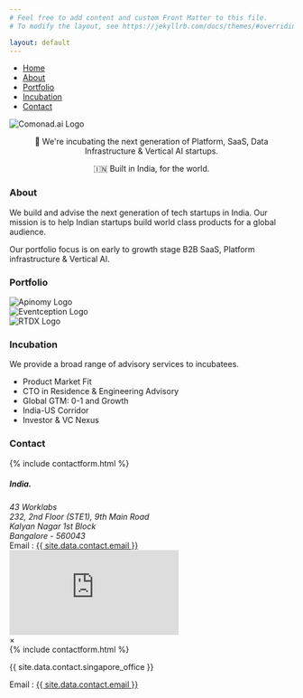 ```yaml
---
# Feel free to add content and custom Front Matter to this file.
# To modify the layout, see https://jekyllrb.com/docs/themes/#overriding-theme-defaults

layout: default
---
```


<nav class="navbar">
    <div class="container">
        <div class="menu-toggle" id="mobile-menu">
            <span class="bar"></span>
            <span class="bar"></span>
            <span class="bar"></span>
        </div>
        <ul class="nav-list">
            <li><a href="/#home">Home</a></li>
            <li><a href="/#about">About</a></li>
            <li><a href="/#portfolio">Portfolio</a></li>
            <li><a href="/#incubation">Incubation</a></li>
            <li><a href="/#contact">Contact</a></li>
        </ul>
    </div>
</nav>
<section>
    <section id="home">
        <div class="container">
            <div class="logo">
                <img src="{{ 'assets/images/ComonadLogoConcept.png' | relative_url }}" alt="Comonad.ai Logo">
            </div>
            <div class="desc">
                <center><p> 🚀 We're incubating the next generation of Platform, SaaS, Data Infrastructure & Vertical AI startups.</p>
                <p>🇮🇳 Built in India, for the world.</p></center>
            </div>
        </div>
    </section>
    <section id="about">
        <div class="container">
            <h3>About</h3>
            <div class="desc">
                <p>We build and advise the next generation of tech startups in India. Our mission is to help Indian startups build world class products for a global audience.</p>
                <p>Our portfolio focus is on early to growth stage B2B SaaS, Platform infrastructure & Vertical AI.</p>
            </div>
        </div>
    </section>
    <section id="portfolio">
        <div class="container">
            <h3>Portfolio</h3>
            <div class="product-logs">
                <div class="prod-logo">
                    <img src="{{'assets/images/apinomy-logo.png' | relative_url}}" alt="Apinomy Logo">
                </div>
                <div class="prod-logo">
                    <img src="{{'assets/images/eventception-logo.png' | relative_url}}" alt="Eventception Logo">
                </div>
                <div class="prod-logo">
                    <img src="{{'assets/images/rtdx-logo.png' | relative_url}}" alt="RTDX Logo">
                </div>
            </div>
        </div>
    </section>
    <section id="incubation">
        <div class="container">
        <h3>Incubation</h3>
            <div class="desc">
                <p>We provide a broad range of advisory services to incubatees.</p>
                <ul>
                    <li>Product Market Fit</li>
                    <li>CTO in Residence & Engineering Advisory</li>
                    <li>Global GTM: 0-1 and Growth</li>
                    <li>India-US Corridor</li>
                    <li>Investor & VC Nexus</li>
                </ul>
            </div>
        </div>
    </section>
    <section id="contact">
    <div class="container">
    <h3>Contact</h3>
    <div class="contact-container">
                <div class="hbspot-form">
                    {% include contactform.html %}
                </div>
                <div class="address-info">
                    <div>
                        <!-- <h5 class="mt-4">Singapore</h5> -->
                        <!-- <p>{{ site.data.contact.singapore_office }}</p> -->
                        <div class="address">
                <h5>India.</h5>
                <address>
                    43 Worklabs <br>
                    232, 2nd Floor (STE1), 9th Main Road<br>
                    Kalyan Nagar 1st Block <br>
                    Bangalore - 560043
                </address>
                </div>
                        <!-- <p><a href="tel: {{ site.data.contact.phone }}"> {{ site.data.contact.phone_in }} </a></p> -->
                        <div class="d-flex email-block">
                            <span>Email : </span>
                            <a href="mailto: {{ site.data.contact.email }}">{{ site.data.contact.email }}</a>
                        </div>
                        <iframe src="https://www.google.com/maps/embed?pb=!1m13!1m8!1m3!1d242.95558230905038!2d77.6472345735718!3d13.01723905224784!3m2!1i1024!2i768!4f13.1!3m2!1m1!2zMTPCsDAxJzAyLjgiTiA3N8KwMzgnNTAuOSJF!5e0!3m2!1sen!2sin!4v1741870155131!5m2!1sen!2sin"  style="border:0;" allowfullscreen="" loading="lazy" referrerpolicy="no-referrer-when-downgrade"></iframe>
                    </div>
                </div>
            </div>
        </div>
    </section>
    <div id="contact-modal" class="modal">
        <div class="modal-content">
            <span class="close">&times;</span>
            <div class="flex">
                <div class="col-12 col-md-6 hbspot-form">
                    {% include contactform.html %}
                </div>
                <div class="col-12 col-md-6 address-info">
                    <div>
                        <!-- <h5 class="mt-4">Singapore</h5> -->
                        <p>{{ site.data.contact.singapore_office }}</p>
                        <!-- <p><a href="tel: {{ site.data.contact.phone }}"> {{ site.data.contact.phone_in }} </a></p> -->
                        <div class="d-flex email-block">
                            <span>Email : </span>
                            <a href="mailto: {{ site.data.contact.email }}">{{ site.data.contact.email }}</a>
                        </div>
                    </div>
                </div>
            </div>
        </div>
    </div>  
</section>
<script>
     document.addEventListener('DOMContentLoaded', function () {
    const mobileMenu = document.getElementById('mobile-menu');
    const navList = document.querySelector('.nav-list');
    const navLinks = document.querySelectorAll('.nav-list li a');
    // Toggle mobile menu
    mobileMenu.addEventListener('click', function () {
        navList.classList.toggle('active');
    });
    // Close mobile menu when a link is clicked
    navLinks.forEach(link => {
        link.addEventListener('click', function () {
            navList.classList.remove('active');
        });
    });
})
</script>
